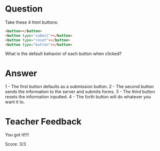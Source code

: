 # Question
Take these 4 html buttons:

```html
<button></button>
<button type="submit"></button>
<button type="reset"></button>
<button type="button"></button>
```

What is the default behavior of each button when clicked?

# Answer
1 - The first button defaults as a submission button.
2 - The second button sends the information to the server and submits forms.
3 - The third button resets the information inputted.
4 - The forth button will do whatever you want it to.

# Teacher Feedback

You got it!!!!

Score: 3/3